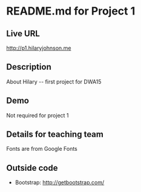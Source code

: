 # README.md for Project 1 

## Live URL
<http://p1.hilaryjohnson.me>

## Description
About Hilary -- first project for DWA15

## Demo
Not required for project 1

## Details for teaching team
Fonts are from Google Fonts

## Outside code
* Bootstrap: http://getbootstrap.com/